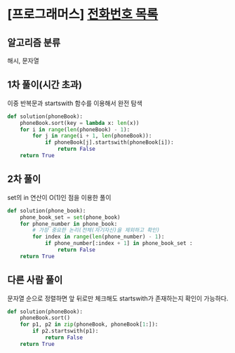 # [프로그래머스] [전화번호 목록](https://programmers.co.kr/learn/courses/30/lessons/42577)

## 알고리즘 분류

해시, 문자열

## 1차 풀이(시간 초과)

이중 반복문과 startswith 함수를 이용해서 완전 탐색

```py
def solution(phoneBook):
    phoneBook.sort(key = lambda x: len(x))
    for i in range(len(phoneBook) - 1):
        for j in range(i + 1, len(phoneBook)):
            if phoneBook[j].startswith(phoneBook[i]):
                return False
    return True
```

## 2차 풀이

set의 in 연산이 O(1)인 점을 이용한 풀이

```py
def solution(phone_book):
    phone_book_set = set(phone_book)
    for phone_number in phone_book:
        # 가장 중요한 논리(전체(자기자신)을 제외하고 확인)
        for index in range(len(phone_number) - 1):
            if phone_number[:index + 1] in phone_book_set :
                return False
    return True
```

## 다른 사람 풀이

문자열 순으로 정렬하면 앞 뒤로만 체크해도 startswith가 존재하는지 확인이 가능하다.

```py
def solution(phoneBook):
    phoneBook.sort()
    for p1, p2 in zip(phoneBook, phoneBook[1:]):
        if p2.startswith(p1):
            return False
    return True
```
